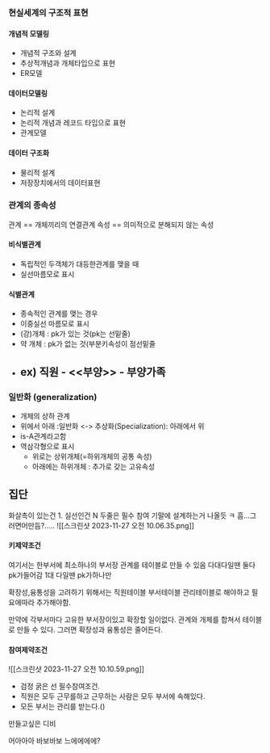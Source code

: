 ### 현실세계의 구조적 표현
#### 개념적 모델링
- 개념적 구조와 설계
- 추상적개념과 개체타입으로 표현
- ER모델
#### 데이터모델링
- 논리적 설계
- 논리적 개념과 레코드 타입으로 표현
- 관계모델
#### 데이터 구조화
- 물리적 설계
- 저장장치에서의 데이터표현


### 관계의 종속성
관계 == 개체끼리의 연결관계
속성 == 의미적으로 분해되지 않는 속성
#### 비식별관계
- 독립적인 두객체가 대등한관계를 맺을 때
- 실선마름모로 표시
#### 식별관계
- 종속적인 관계를 맺는 경우
- 이중실선 마름모로 표시
- (강)개체 : pk가 있는 것(pk는 선밑줄)
- 약 개체 : pk가 없는 것(부분키속성이 점선밑줄
- ex) 직원 - <<부양>> - 부양가족
	- 

### 일반화 (generalization)
- 개체의 상하 관계
- 위에서 아래 :일반화 <-> 추상화(Specialization): 아래에서 위
- is-A관계라고함
- 역삼각형으로 표시
	- 위로는 상위개체(=하위개체의 공통 속성)
	- 아래에는 하위개체 : 추가로 갖는 고유속성

집단
- 

화살촉이 있는건 1.
실선인건 N
두줄은 필수 참여
기말에 설계하는거 나올듯 ㅋ
흠...그러면머만듬?.....
![[스크린샷 2023-11-27 오전 10.06.35.png]]
#### 키제약조건
여기서는 한부서에 최소하나의 부서장
관계를 테이블로 만들 수 있음
다대다일땐 둘다 pk가들어감
1대 다일땐 pk가하나만

확장성,융통성을 고려하기 위해서는 직원테이블 부서테이블 관리테이블로 해야하고 필요에따라 추가해야함.

만약에 각부서마다 고유한 부서장이있고 확장할 일이없다. 관계와 개체를 합쳐서 테이블로 만들 수 있다. 그러면 확장성과 융통성은 줄어든다.

#### 참여제약조건
![[스크린샷 2023-11-27 오전 10.10.59.png]]
- 검정 굵은 선 필수참여조건.
- 직원은 모두 근무를하고 근무하는 사람은 모두 부서에 속해있다.
- 모든 부서는 관리를 받는다.()

만들고싶은 디비


어아아아 바보바보 느에에에에?

